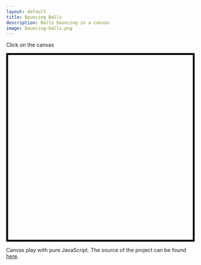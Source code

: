 ```yaml
---
layout: default
title: Bouncing Balls
description: Balls bouncing in a canvas
image: bouncing-balls.png
---
```

<style>
  .canvas-wrapper {
    border: 5px solid black;
    width: 500px;
    height: 500px;
    margin: 0 auto;
  }
</style>

Click on the canvas
<div class="canvas-wrapper">
  <canvas id="canvas" width="500px" height="500px"></canvas>
</div>

Canvas play with pure JavaScript. The source of the project can be found <a href="https://github.com/brunops/canvas/tree/master/bouncing-balls" target="_blank">here</a>.

<script src="bouncing-balls.js"></script>
